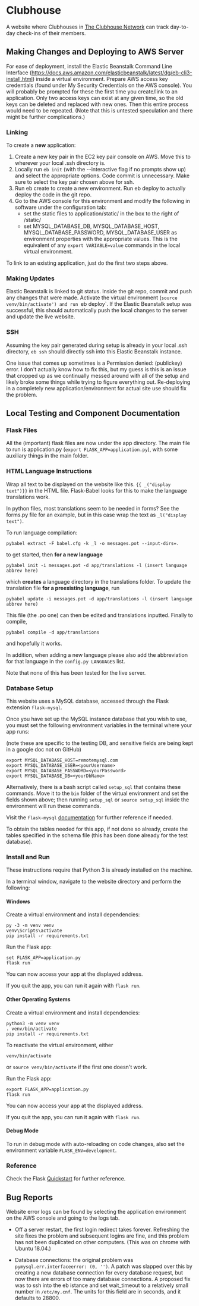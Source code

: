 # Clubhouse

A website where Clubhouses in [The Clubhouse Network](https://theclubhousenetwork.org/) can track day-to-day check-ins of their members.

## Making Changes and Deploying to AWS Server

For ease of deployment, install the Elastic Beanstalk Command Line Interface (https://docs.aws.amazon.com/elasticbeanstalk/latest/dg/eb-cli3-install.html) inside a virtual environment.
Prepare AWS access key credentials (found under My Security Credentials on the AWS console).
You will probably be prompted for these the first time you create/link to an application.
Only two access keys can exist at any given time, so the old keys can be deleted and replaced with new ones. Then this entire process would need to be repeated. (Note that this is untested speculation and there might be further complications.)

### Linking

To create a **new** application:

1. Create a new key pair in the EC2 key pair console on AWS. Move this to wherever your local .ssh directory is.
2. Locally run `eb init` (with the --interactive flag if no prompts show up) and select the appropriate options. Code commit is unnecessary. Make sure to select the key pair chosen above for ssh.
3. Run eb create to create a new environment. Run eb deploy to actually deploy the code in the git repo.
4. Go to the AWS console for this environment and modify the following in software under the configuration tab:
    - set the static files to application/static/ in the box to the right of /static/
    - set MYSQL_DATABASE_DB, MYSQL_DATABASE_HOST, MYSQL_DATABASE_PASSWORD, MYSQL_DATABASE_USER as environment properties with the appropriate values. This is the equivalent of any `export VARIABLE=value` commands in the local virtual environment.


To link to an existing application, just do the first two steps above.

### Making Updates

Elastic Beanstalk is linked to git status. Inside the git repo, commit and push any changes that were made. Activate the virtual environment (`source venv/bin/activate') and run `eb deploy`. If the Elastic Beanstalk setup was successful, this should automatically push the local changes to the server and update the live website.

### SSH

Assuming the key pair generated during setup is already in your local .ssh directory, `eb ssh` should directly ssh into this Elastic Beanstalk instance.

One issue that comes up sometimes is a Permission denied: (publickey) error. I don't actually know how to fix this, but my guess is this is an issue that cropped up as we continually messed around with all of the setup and likely broke some things while trying to figure everything out.
Re-deploying in a completely new application/environment for actual site use should fix the problem.

## Local Testing and Component Documentation

### Flask Files

All the (important) flask files are now under the app directory. The main file to run is application.py (`export FLASK_APP=application.py`), with some auxiliary things in the main folder.

### HTML Language Instructions

Wrap all text to be displayed on the website like this.
`{{ _("display text")}}`
in the HTML file. Flask-Babel looks for this to make the language translations work.

In python files, most translations seem to be needed in forms? See the forms.py file for an example, but in this case wrap the text as `_l("display text")`.

To run language compilation:

```
pybabel extract -F babel.cfg -k _l -o messages.pot --input-dirs=.
```
to get started, then **for a new language**
```
pybabel init -i messages.pot -d app/translations -l (insert language abbrev here)
```
which **creates** a language directory in the translations folder. To update the translation file **for a preexisting language**, run
```
pybabel update -i messages.pot -d app/translations -l (insert language abbrev here)
```
This file (the .po one) can then be edited and translations inputted.
Finally to compile,
```
pybabel compile -d app/translations
```
and hopefully it works.

In addition, when adding a new language please also add the abbreviation for that language in the `config.py LANGUAGES` list.

Note that none of this has been tested for the live server.

### Database Setup
This website uses a MySQL database, accessed through the Flask extension `flask-mysql`.

Once you have set up the MySQL instance database that you wish to use, you must set the following environment variables in the terminal where your app runs:

(note these are specific to the testing DB, and sensitive fields are being kept in a google doc not on GitHub)

```
export MYSQL_DATABASE_HOST=remotemysql.com
export MYSQL_DATABASE_USER=<yourUsername>
export MYSQL_DATABASE_PASSWORD=<yourPassword>
export MYSQL_DATABASE_DB=<yourDbName>
```

Alternatively, there is a bash script called `setup_sql` that contains these commands. Move it to the `bin` folder of the virtual environment and set the fields shown above; then running `setup_sql` or `source setup_sql` inside the environment will run these commands.

Visit the `flask-mysql` [documentation](https://flask-mysql.readthedocs.io/en/latest/) for further reference if needed.

To obtain the tables needed for this app, if not done so already, create the tables specified in the schema file (this has been done already for the test database).

### Install and Run

These instructions require that Python 3 is already installed on the machine.

In a terminal window, navigate to the website directory and perform the following:

#### Windows

Create a virtual environment and install dependencies:
```
py -3 -m venv venv
venv\Scripts\activate
pip install -r requirements.txt
```

Run the Flask app:
```
set FLASK_APP=application.py
flask run
```

You can now access your app at the displayed address.

If you quit the app, you can run it again with `flask run`.

#### Other Operating Systems

Create a virtual environment and install dependencies:
```
python3 -m venv venv
. venv/bin/activate
pip install -r requirements.txt
```

To reactivate the virtual environment, either
```
venv/bin/activate
```
or
`source venv/bin/activate`
if the first one doesn't work.

Run the Flask app:
```
export FLASK_APP=application.py
flask run
```

You can now access your app at the displayed address.

If you quit the app, you can run it again with `flask run`.

#### Debug Mode

To run in debug mode with auto-reloading on code changes, also set the environment variable `FLASK_ENV=development`.

### Reference
Check the Flask [Quickstart](https://flask.palletsprojects.com/en/1.1.x/quickstart/#) for further reference.

## Bug Reports

Website error logs can be found by selecting the application environment on the AWS console and going to the logs tab.

- Off a server restart, the first login redirect takes forever. Refreshing the site fixes the problem and subsequent logins are fine, and this problem has not been duplicated on other computers. (This was on chrome with Ubuntu 18.04.)

- Database connections: the original problem was `pymysql.err.interfaceerror: (0, '')`. A patch was slapped over this by creating a new database connection for every database request, but now there are errors of too many database connections. A proposed fix was to ssh into the eb istance and set wait_timeout to a relatively small number in `/etc/my.cnf`. The units for this field are in seconds, and it defaults to 28800.
